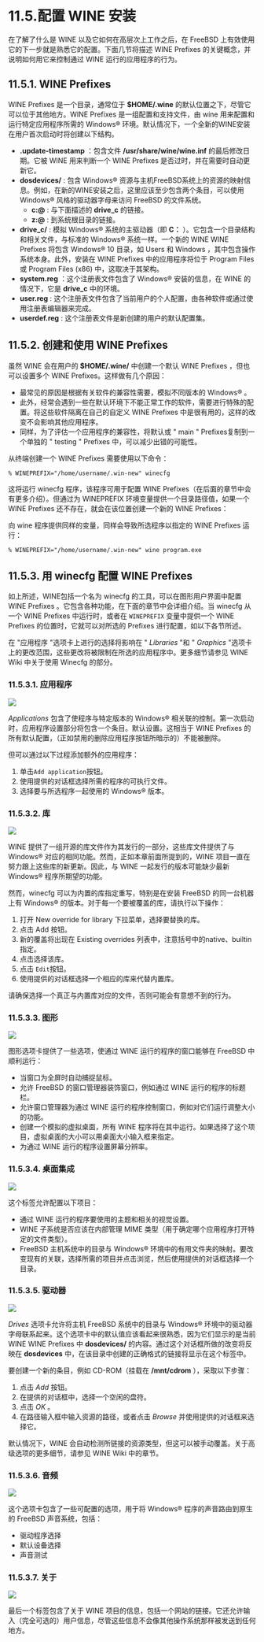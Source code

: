 # 11.5.配置 WINE 安装

在了解了什么是 WINE 以及它如何在高层次上工作之后，在 FreeBSD 上有效使用它的下一步就是熟悉它的配置。下面几节将描述 WINE Prefixes 的关键概念，并说明如何用它来控制通过 WINE 运行的应用程序的行为。

## 11.5.1. WINE Prefixes

WINE Prefixes 是一个目录，通常位于 **$HOME/.wine** 的默认位置之下，尽管它可以位于其他地方。WINE Prefixes 是一组配置和支持文件，由 wine 用来配置和运行特定应用程序所需的 Windows® 环境。默认情况下，一个全新的WINE安装在用户首次启动时将创建以下结构。

- **.update-timestamp** ：包含文件 **/usr/share/wine/wine.inf** 的最后修改日期。它被 WINE 用来判断一个 WINE Prefixes 是否过时，并在需要时自动更新它。
- **dosdevices/** : 包含 Windows® 资源与主机FreeBSD系统上的资源的映射信息。例如，在新的WINE安装之后，这里应该至少包含两个条目，可以使用 Windows® 风格的驱动器字母来访问 FreeBSD 的文件系统。
  - **c:@** : 与下面描述的 **drive\_c** 的链接。
  - **z:@** : 到系统根目录的链接。
- **drive\_c/** : 模拟 Windows® 系统的主驱动器（即 **C：** ）。它包含一个目录结构和相关文件，与标准的 Windows® 系统一样。一个新的 WINE WINE Prefixes 将包含 Windows® 10 目录，如 Users 和 Windows ，其中包含操作系统本身。此外，安装在 WINE Prefixes 中的应用程序将位于 Program Files 或 Program Files (x86) 中，这取决于其架构。
- **system.reg** ：这个注册表文件包含了 Windows® 安装的信息，在 WINE 的情况下，它是 **drive\_c** 中的环境。
- **user.reg** : 这个注册表文件包含了当前用户的个人配置，由各种软件或通过使用注册表编辑器来完成。
- **userdef.reg** : 这个注册表文件是新创建的用户的默认配置集。

## 11.5.2. 创建和使用 WINE Prefixes

虽然 WINE 会在用户的 **$HOME/.wine/** 中创建一个默认 WINE Prefixes ，但也可以设置多个 WINE Prefixes。这样做有几个原因：

- 最常见的原因是根据有关软件的兼容性需要，模拟不同版本的 Windows® 。
- 此外，经常会遇到一些在默认环境下不能正常工作的软件，需要进行特殊的配置。将这些软件隔离在自己的自定义 WINE Prefixes 中是很有用的，这样的改变不会影响其他应用程序。
- 同样，为了评估一个应用程序的兼容性，将默认或 " main " Prefixes复制到一个单独的 " testing " Prefixes 中，可以减少出错的可能性。

从终端创建一个 WINE Prefixes 需要使用以下命令：

```
% WINEPREFIX="/home/username/.win-new" winecfg
```

这将运行 winecfg 程序，该程序可用于配置 WINE Prefixes（在后面的章节中会有更多介绍）。但通过为 WINEPREFIX 环境变量提供一个目录路径值，如果一个 WINE Prefixes 还不存在，就会在该位置创建一个新的 WINE Prefixes：

向 wine 程序提供同样的变量，同样会导致所选程序以指定的 WINE Prefixes 运行：

```
% WINEPREFIX="/home/username/.win-new" wine program.exe
```

## 11.5.3. 用 winecfg 配置 WINE Prefixes

如上所述，WINE包括一个名为 winecfg 的工具，可以在图形用户界面中配置 WINE Prefixes 。它包含各种功能，在下面的章节中会详细介绍。当 winecfg 从一个 WINE Prefixes 中运行时，或者在 `WINEPREFIX` 变量中提供一个 WINE Prefixes 的位置时，它就可以对所选的 Prefixes 进行配置，如以下各节所述。

在 "应用程序 "选项卡上进行的选择将影响在 " _Libraries_ "和 " _Graphics_ "选项卡上的更改范围，这些更改将被限制在所选的应用程序中。更多细节请参见 WINE Wiki 中关于使用 Winecfg 的部分。

### 11.5.3.1. 应用程序

![](../.gitbook/assets/wine-config-1.png)

_Applications_ 包含了使程序与特定版本的 Windows® 相关联的控制。第一次启动时，应用程序设置部分将包含一个条目。默认设置。这相当于 WINE Prefixes 的所有默认配置，（正如禁用的删除应用程序按钮所暗示的）不能被删除。

但可以通过以下过程添加额外的应用程序：

1. 单击`Add application`按钮。
2. 使用提供的对话框选择所需的程序的可执行文件。
3. 选择要与所选程序一起使用的 Windows® 版本。

### 11.5.3.2. 库

![](../.gitbook/assets/wine-config-2.png)

WINE 提供了一组开源的库文件作为其发行的一部分，这些库文件提供了与 Windows® 对应的相同功能。然而，正如本章前面所提到的，WINE 项目一直在努力跟上这些库的新更新。因此，与 WINE 一起发行的版本可能缺少最新 Windows® 程序所期望的功能。

然而，winecfg 可以为内置的库指定重写，特别是在安装 FreeBSD 的同一台机器上有 Windows® 的版本。对于每一个要被覆盖的库，请执行以下操作：

1. 打开 New override for library 下拉菜单，选择要替换的库。
2. 点击 Add 按钮。
3. 新的覆盖将出现在 Existing overrides 列表中，注意括号中的native、builtin指定。
4. 点击选择该库。
5. 点击 `Edit`按钮。
6. 使用提供的对话框选择一个相应的库来代替内置库。

请确保选择一个真正与内置库对应的文件，否则可能会有意想不到的行为。

### 11.5.3.3. 图形

![](../.gitbook/assets/wine-config-3.png)

图形选项卡提供了一些选项，使通过 WINE 运行的程序的窗口能够在 FreeBSD 中顺利运行：

- 当窗口为全屏时自动捕捉鼠标。
- 允许 FreeBSD 的窗口管理器装饰窗口，例如通过 WINE 运行的程序的标题栏。
- 允许窗口管理器为通过 WINE 运行的程序控制窗口，例如对它们运行调整大小的功能。
- 创建一个模拟的虚拟桌面，所有 WINE 程序将在其中运行。如果选择了这个项目，虚拟桌面的大小可以用桌面大小输入框来指定。
- 为通过 WINE 运行的程序设置屏幕分辨率。

### 11.5.3.4. 桌面集成

![](../.gitbook/assets/wine-config-4.png)

这个标签允许配置以下项目：

- 通过 WINE 运行的程序要使用的主题和相关的视觉设置。
- WINE 子系统是否应该在内部管理 MIME 类型（用于确定哪个应用程序打开特定的文件类型）。
- FreeBSD 主机系统中的目录与 Windows® 环境中的有用文件夹的映射。要改变现有的关联，选择所需的项目并点击浏览，然后使用提供的对话框选择一个目录。

### 11.5.3.5. 驱动器

![](../.gitbook/assets/wine-config-5.png)

_Drives_ 选项卡允许将主机 FreeBSD 系统中的目录与 Windows® 环境中的驱动器字母联系起来。这个选项卡中的默认值应该看起来很熟悉，因为它们显示的是当前 WINE WINE Prefixes 中 **dosdevices/** 的内容。通过这个对话框所做的改变将反映在 **dosdevices** 中，在该目录中创建的正确格式的链接将显示在这个标签中。

要创建一个新的条目，例如 CD-ROM（挂载在 **/mnt/cdrom** ），采取以下步骤：

1. 点击 _Add_ 按钮。
2. 在提供的对话框中，选择一个空闲的盘符。
3. 点击 _OK_ 。
4. 在路径输入框中输入资源的路径，或者点击 _Browse_ 并使用提供的对话框来选择它。

默认情况下，WINE 会自动检测所链接的资源类型，但这可以被手动覆盖。关于高级选项的更多细节，请参见 WINE Wiki 中的章节。

### 11.5.3.6. 音频

![](../.gitbook/assets/wine-config-6.png)

这个选项卡包含了一些可配置的选项，用于将 Windows® 程序的声音路由到原生的 FreeBSD 声音系统，包括：

- 驱动程序选择
- 默认设备选择
- 声音测试

### 11.5.3.7. 关于

![](../.gitbook/assets/wine-config-7.png)

最后一个标签包含了关于 WINE 项目的信息，包括一个网站的链接。它还允许输入（完全可选的）用户信息，尽管这些信息不会像其他操作系统那样被发送到任何地方。
